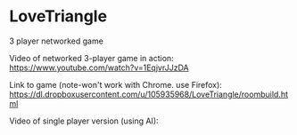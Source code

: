 # LoveTriangle
3 player networked game

Video of networked 3-player game in action:
https://www.youtube.com/watch?v=1EqjvrJJzDA

Link to game (note-won't work with Chrome. use Firefox):
https://dl.dropboxusercontent.com/u/105935968/LoveTriangle/roombuild.html

Video of single player version (using AI):

